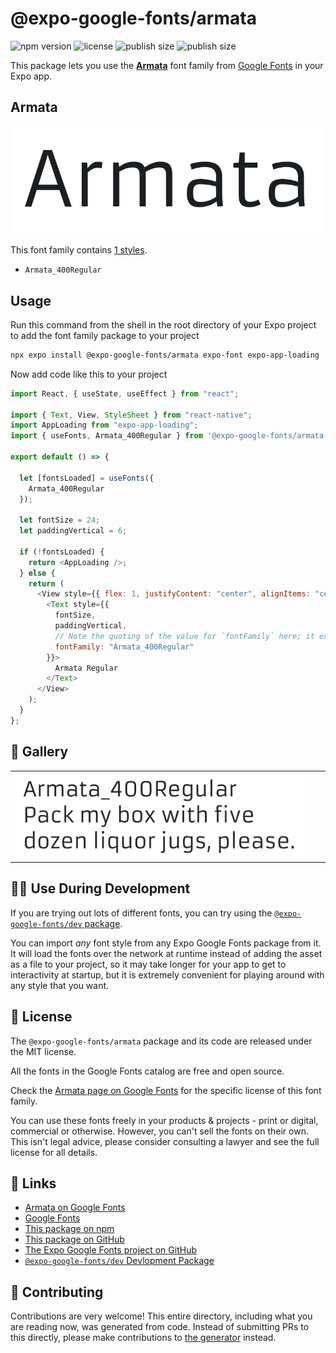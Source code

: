 # @expo-google-fonts/armata

![npm version](https://flat.badgen.net/npm/v/@expo-google-fonts/armata)
![license](https://flat.badgen.net/github/license/expo/google-fonts)
![publish size](https://flat.badgen.net/packagephobia/install/@expo-google-fonts/armata)
![publish size](https://flat.badgen.net/packagephobia/publish/@expo-google-fonts/armata)

This package lets you use the [**Armata**](https://fonts.google.com/specimen/Armata) font family from [Google Fonts](https://fonts.google.com/) in your Expo app.

## Armata

![Armata](./font-family.png)

This font family contains [1 styles](#-gallery).

- `Armata_400Regular`

## Usage

Run this command from the shell in the root directory of your Expo project to add the font family package to your project

```sh
npx expo install @expo-google-fonts/armata expo-font expo-app-loading
```

Now add code like this to your project

```js
import React, { useState, useEffect } from "react";

import { Text, View, StyleSheet } from "react-native";
import AppLoading from "expo-app-loading";
import { useFonts, Armata_400Regular } from '@expo-google-fonts/armata';

export default () => {

  let [fontsLoaded] = useFonts({
    Armata_400Regular
  });

  let fontSize = 24;
  let paddingVertical = 6;

  if (!fontsLoaded) {
    return <AppLoading />;
  } else {
    return (
      <View style={{ flex: 1, justifyContent: "center", alignItems: "center" }}>
        <Text style={{
          fontSize,
          paddingVertical,
          // Note the quoting of the value for `fontFamily` here; it expects a string!
          fontFamily: "Armata_400Regular"
        }}>
          Armata Regular
        </Text>
      </View>
    );
  }
};
```

## 🔡 Gallery


||||
|-|-|-|
|![Armata_400Regular](./Armata_400Regular.ttf.png)||||


## 👩‍💻 Use During Development

If you are trying out lots of different fonts, you can try using the [`@expo-google-fonts/dev` package](https://github.com/expo/google-fonts/tree/master/font-packages/dev#readme).

You can import _any_ font style from any Expo Google Fonts package from it. It will load the fonts over the network at runtime instead of adding the asset as a file to your project, so it may take longer for your app to get to interactivity at startup, but it is extremely convenient for playing around with any style that you want.


## 📖 License

The `@expo-google-fonts/armata` package and its code are released under the MIT license.

All the fonts in the Google Fonts catalog are free and open source.

Check the [Armata page on Google Fonts](https://fonts.google.com/specimen/Armata) for the specific license of this font family.

You can use these fonts freely in your products & projects - print or digital, commercial or otherwise. However, you can't sell the fonts on their own. This isn't legal advice, please consider consulting a lawyer and see the full license for all details.

## 🔗 Links

- [Armata on Google Fonts](https://fonts.google.com/specimen/Armata)
- [Google Fonts](https://fonts.google.com/)
- [This package on npm](https://www.npmjs.com/package/@expo-google-fonts/armata)
- [This package on GitHub](https://github.com/expo/google-fonts/tree/master/font-packages/armata)
- [The Expo Google Fonts project on GitHub](https://github.com/expo/google-fonts)
- [`@expo-google-fonts/dev` Devlopment Package](https://github.com/expo/google-fonts/tree/master/font-packages/dev)

## 🤝 Contributing

Contributions are very welcome! This entire directory, including what you are reading now, was generated from code. Instead of submitting PRs to this directly, please make contributions to [the generator](https://github.com/expo/google-fonts/tree/master/packages/generator) instead.
